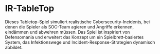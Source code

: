 # IR-TableTop
Dieses Tabletop-Spiel simuliert realistische Cybersecurity-Incidents, bei denen die Spieler als SOC-Team agieren und Angriffe erkennen, eindämmen und abwehren müssen. Das Spiel ist inspiriert von Defensomania und erweitert das Konzept um ein Spielbrett-basiertes System, das Infektionswege und Incident-Response-Strategien dynamisch abbildet.
